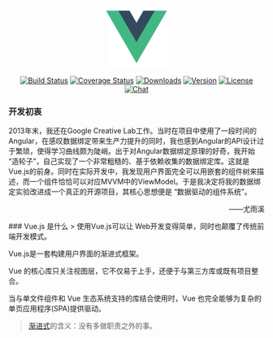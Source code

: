 <p align="center"><a href="https://cn.vuejs.org" target="\_blank"><img width="120"src="/img/vue/logo.png"></a></p>

<p align="center">
  <a href="https://circleci.com/gh/vuejs/vue/tree/dev"><img src="https://img.shields.io/circleci/project/vuejs/vue/dev.svg" alt="Build Status"></a>
  <a href="https://codecov.io/github/vuejs/vue?branch=dev"><img src="https://img.shields.io/codecov/c/github/vuejs/vue/dev.svg" alt="Coverage Status"></a>
  <a href="https://www.npmjs.com/package/vue"><img src="https://img.shields.io/npm/dm/vue.svg" alt="Downloads"></a>
  <a href="https://www.npmjs.com/package/vue"><img src="https://img.shields.io/npm/v/vue.svg" alt="Version"></a>
  <a href="https://www.npmjs.com/package/vue"><img src="https://img.shields.io/npm/l/vue.svg" alt="License"></a>
  <a href="https://chat.vuejs.org/"><img src="https://img.shields.io/badge/chat-on%20discord-7289da.svg" alt="Chat"></a>
</p>

### 开发初衷
2013年末，我还在Google Creative Lab工作。当时在项目中使用了一段时间的Angular，在感叹数据绑定带来生产力提升的同时，我也感到Angular的API设计过于繁琐，使得学习曲线颇为陡峭。出于对Angular数据绑定原理的好奇，我开始 “造轮子”，自己实现了一个非常粗糙的、基于依赖收集的数据绑定库。这就是Vue.js的前身。同时在实际开发中，我发现用户界面完全可以用嵌套的组件树来描述，而一个组件恰恰可以对应MVVM中的ViewModel。于是我决定将我的数据绑定实验改进成一个真正的开源项目，其核心思想便是 “数据驱动的组件系统”。
<p style="text-align:right;">——尤雨溪</p>
### Vue.js 是什么
> 使用Vue.js可以让 Web开发变得简单，同时也颠覆了传统前端开发模式。

Vue.js是一套构建用户界面的渐进式框架。

Vue 的核心库只关注视图层，它不仅易于上手，还便于与第三方库或既有项目整合。

当与单文件组件和 Vue 生态系统支持的库结合使用时，Vue 也完全能够为复杂的单页应用程序(SPA)提供驱动。


> <a href="https://www.zhihu.com/question/51907207" target="\_blank">渐进式</a>的含义：没有多做职责之外的事。
